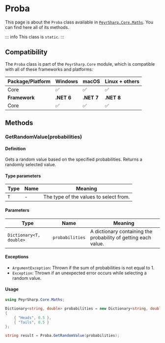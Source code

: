 # Proba

This page is about the `Proba` class available in [`PeyrSharp.Core.Maths`](/core/maths).
You can find here all of its methods.

::: info
This class is `static`.
:::

## Compatibility

The `Proba` class is part of the `PeyrSharp.Core` module, which is compatible with all of these frameworks and platforms:

| Package/Platform | Windows    | macOS      | Linux + others |
| ---------------- | ---------- | ---------- | -------------- |
| Core             | ✅         | ✅         | ✅             |
| **Framework**    | **.NET 6** | **.NET 7** | **.NET 8**     |
| Core             | ✅         | ✅         | ✅             |

## Methods

### GetRandomValue(probabilities)

#### Definition

Gets a random value based on the specified probabilities. Returns a randomly selected value.

#### Type parameters

| Type | Name | Meaning                                |
| ---- | ---- | -------------------------------------- |
| `T`  | -    | The type of the values to select from. |

#### Parameters

| Type                    | Name            | Meaning                                                        |
| ----------------------- | --------------- | -------------------------------------------------------------- |
| `Dictionary<T, double>` | `probabilities` | A dictionary containing the probability of getting each value. |

#### Exceptions

- `ArgumentException`: Thrown if the sum of probabilities is not equal to 1.
- `Exception`: Thrown if an unexpected error occurs while selecting a random value.

#### Usage

```c#
using PeyrSharp.Core.Maths;

Dictionary<string, double> probabilities = new Dictionary<string, double>
{
    { "Heads", 0.5 },
    { "Tails", 0.5 }
};

string result = Proba.GetRandomValue(probabilities);
```
